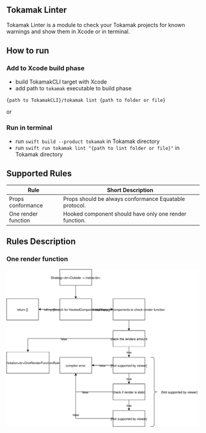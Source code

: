 ## Tokamak Linter

Tokamak Linter is a module to check your Tokamak projects for known warnings
and show them in Xcode or in terminal.

## How to run

### Add to Xcode build phase

- build TokamakCLI target with Xcode
- add path to `tokamak` executable to build phase

```bash
{path to TokamakCLI}/tokamak lint {path to folder or file}
```

or

### Run in terminal

- run `swift build --product tokamak` in Tokamak directory
- run `swift run tokamak lint "{path to lint folder or file}"` in Tokamak directory

## Supported Rules

| Rule                | Short Description                                      |
| ------------------- | ------------------------------------------------------ |
| Props conformance   | Props should be always conformance Equatable protocol. |
| One render function | Hooked component should have only one render function. |

## Rules Description

### One render function

![img](./diagrams/OneRenderFunction.svg)
